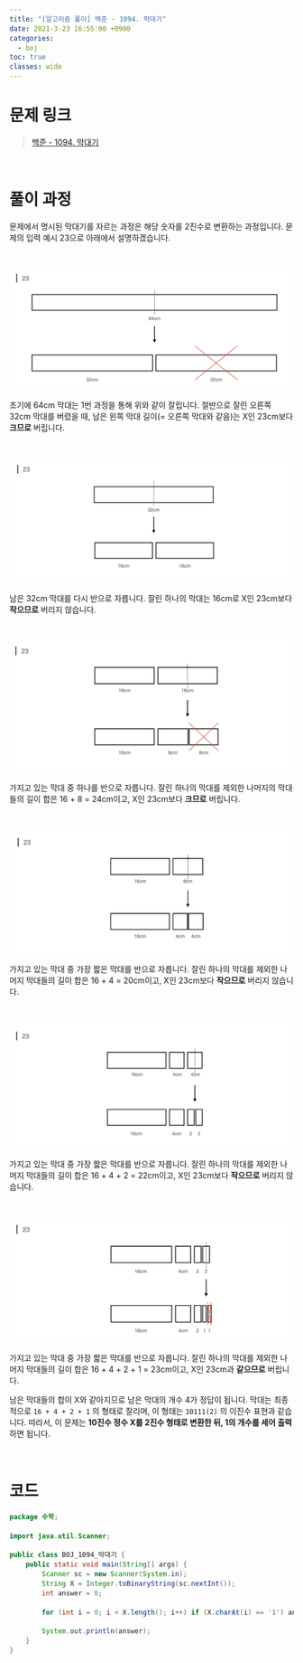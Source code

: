 ```yaml
---
title: "[알고리즘 풀이] 백준 - 1094. 막대기"
date: 2021-3-23 16:55:00 +0900
categories:
  - boj
toc: true
classes: wide
---
```


# 문제 링크

> [백준 - 1094. 막대기](https://www.acmicpc.net/problem/1094)

<br>

# 풀이 과정

문제에서 명시된 막대기를 자르는 과정은 해당 숫자를 2진수로 변환하는 과정입니다. 문제의 입력 예시 23으로 아래에서 설명하겠습니다.

<br>

![/assets/images/백준_1094_막대기-1.png](/assets/images/백준_1094_막대기-1.png)

초기에 64cm 막대는 1번 과정을 통해 위와 같이 잘립니다. 절반으로 잘린 오른쪽 32cm 막대를 버렸을 때, 남은 왼쪽 막대 길이(= 오른쪽 막대와 같음)는 X인 23cm보다 **크므로** 버립니다.

<br>

![/assets/images/백준_1094_막대기-2.png](/assets/images/백준_1094_막대기-2.png)

남은 32cm 막대를 다시 반으로 자릅니다. 잘린 하나의 막대는 16cm로 X인 23cm보다 **작으므로** 버리지 않습니다.

<br>

![/assets/images/백준_1094_막대기-3.png](/assets/images/백준_1094_막대기-3.png)

가지고 있는 막대 중 하나를 반으로 자릅니다. 잘린 하나의 막대를 제외한 나머지의 막대들의 길이 합은 16 + 8 = 24cm이고, X인 23cm보다 **크므로** 버립니다.

<br>

![/assets/images/백준_1094_막대기-4.png](/assets/images/백준_1094_막대기-4.png)

가지고 있는 막대 중 가장 짧은 막대를 반으로 자릅니다. 잘린 하나의 막대를 제외한 나머지 막대들의 길이 합은 16 + 4 = 20cm이고, X인 23cm보다 **작으므로** 버리지 않습니다.

<br>

![/assets/images/백준_1094_막대기-5.png](/assets/images/백준_1094_막대기-5.png)

가지고 있는 막대 중 가장 짧은 막대를 반으로 자릅니다. 잘린 하나의 막대를 제외한 나머지 막대들의 길이 합은 16 + 4 + 2 = 22cm이고, X인 23cm보다 **작으므로** 버리지 않습니다.

<br>

![/assets/images/백준_1094_막대기-6.png](/assets/images/백준_1094_막대기-6.png)

가지고 있는 막대 중 가장 짧은 막대를 반으로 자릅니다. 잘린 하나의 막대를 제외한 나머지 막대들의 길이 합은 16 + 4 + 2 + 1 = 23cm이고, X인 23cm과 **같으므로** 버립니다.

남은 막대들의 합이 X와 같아지므로 남은 막대의 개수 4가 정답이 됩니다. 막대는 최종적으로 `16 + 4 + 2 + 1` 의 형태로 잘리며, 이 형태는 `10111(2)` 의 이진수 표현과 같습니다. 따라서, 이 문제는 **10진수 정수 X를 2진수 형태로 변환한 뒤, 1의 개수를 세어 출력**하면 됩니다.

<br>

# 코드

```java
package 수학;

import java.util.Scanner;

public class BOJ_1094_막대기 {
    public static void main(String[] args) {
        Scanner sc = new Scanner(System.in);
        String X = Integer.toBinaryString(sc.nextInt());
        int answer = 0;

        for (int i = 0; i < X.length(); i++) if (X.charAt(i) == '1') answer++;

        System.out.println(answer);
    }
}
```
